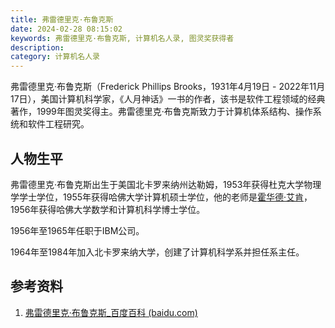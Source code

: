 ```yaml
---
title: 弗雷德里克·布鲁克斯
date: 2024-02-28 08:15:02
keywords: 弗雷德里克·布鲁克斯, 计算机名人录, 图灵奖获得者
description:
category: 计算机名人录
---
```


弗雷德里克·布鲁克斯（Frederick Phillips Brooks，1931年4月19日 - 2022年11月17日），美国计算机科学家，《人月神话》一书的作者，该书是软件工程领域的经典著作，1999年图灵奖得主。弗雷德里克·布鲁克斯致力于计算机体系结构、操作系统和软件工程研究。

## 人物生平

弗雷德里克·布鲁克斯出生于美国北卡罗来纳州达勒姆，1953年获得杜克大学物理学学士学位，1955年获得哈佛大学计算机硕士学位，他的老师是[霍华德·艾肯](http://www.edulinks.cn/2021/01/23/20210124-howard-aiken/)，1956年获得哈佛大学数学和计算机科学博士学位。

1956年至1965年任职于IBM公司。

1964年至1984年加入北卡罗来纳大学，创建了计算机科学系并担任系主任。

## 参考资料

1. [弗雷德里克·布鲁克斯_百度百科 (baidu.com)](https://baike.baidu.com/item/弗雷德里克·布鲁克斯/14124019)
